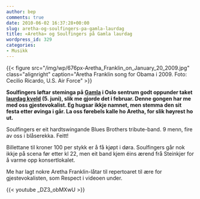 ```yaml
---
author: bep
comments: true
date: 2010-06-02 16:37:28+00:00
slug: aretha-og-soulfingers-pa-gamla-laurdag
title: «Aretha» og Soulfingers på Gamla laurdag
wordpress_id: 329
categories:
- Musikk
---
```

{{< figure src="/img/wp/676px-Aretha_Franklin_on_January_20_2009.jpg" class="alignright" caption="Aretha Franklin song for Obama i 2009. Foto: Cecilio Ricardo, U.S. Air Force" >}}

**Soulfingers løftar steminga på [Gamla](http://www.gamla.no/) i Oslo sentrum godt oppunder taket [laurdag kveld](http://www.facebook.com/event.php?eid=116058885100375&ref=ts) (5. juni), slik me gjorde det i februar. Denne gongen har me med oss gjestevokalist. Eg hugsar ikkje namnet, men stemma den sit festa etter øvinga i går. La oss førebels kalle ho Aretha, for slik høyrest ho ut.**

<!--more-->

Soulfingers er eit hardtswingande Blues Brothers tribute-band. 9 menn, fire av oss i blåserekka. Feitt!

Billettane til kroner 100 per stykk er å få kjøpt i døra. Soulfingers går nok ikkje på scena før etter kl 22, men eit band kjem éins ærend frå Steinkjer for å varme opp konsertlokalet.

Me har lagt nokre Aretha Franklin-låtar til repertoaret til ære for gjestevokalisten, som Respect i videoen under.

{{< youtube _DZ3_obMXwU >}}

